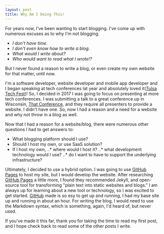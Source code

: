 ```yaml
---
layout: post
title: Why Am I Doing This!
---
```


For years now, I've been wanting to start blogging. I've come up with numerous excuses as to why I'm not blogging.

- *I don't have time.*
- *I don't even know how to write a blog.*
- *What would I write about?*
- *Who would want to read what I wrote!?*

But I never found a reason to write a blog, or even create my own website for that matter, until now.  

I'm a software developer, website developer and mobile app developer and I began speaking at tech conferences lat year and absolutely loved it([Tulsa Tech Fest](http://tulsatechfest.com))! So, I decided in 2017 I was going to focus on presenting at more tech conferences. I was submitting a talk to a great conference up in Wisconsin, [That Conference](https://www.thatconference.com), and they require all presenters to provide a website. I didn't have one. So, now I had a reason and a need for a website and why not throw in a blog as well.

Now that I had a reason for a website/blog, there were numerous other questions I had to get answers to:

- What blogging platform should I use?
- Should I host my own, or use SaaS solution?
- If I host my own, 
..* where would I host it?
..* what development technology would I use?
..* do I want to have to support the underlying infrastructure?

Ultimately, I decided to use a hybrid option. I was going to use [GitHub Pages](https://pages.github.com) to host my site, but I would develop the website. After researching [GitHub Pages](https://pages.github.com) a little more, I found they recommended Jekyll, and open-source tool for transforming "plain text into static websites and blogs." I am always up for learning about a new tool or technology, so I was excited to get started. [GitHub](https://github.com) made is so esy to get up and running, I had my base site up and running in about an hour. For writing the blog, I would need to use the Markdown syntax, which is something, again, I'd heard of, but never used. 

If you've made it this far, thank you for taking the time to read my first post, and I hope check back to read some of the other posts I write.

